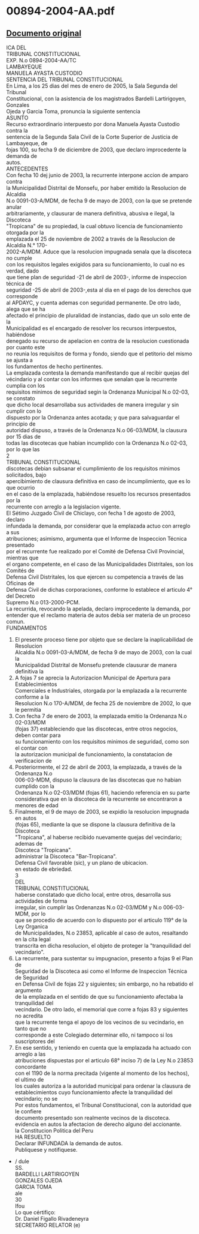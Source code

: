 
00894-2004-AA.pdf
=================
  
[Documento original](https://tc.gob.pe/jurisprudencia/2005/00894-2004-AA.pdf)  
---  
ICA DEL  
TRIBUNAL CONSTITUCIONAL  
EXP. N.o 0894-2004-AA/TC  
LAMBAYEQUE  
MANUELA AYASTA CUSTODIO  
SENTENCIA DEL TRIBUNAL CONSTITUCIONAL  
En Lima, a los 25 dias del mes de enero de 2005, la Sala Segunda del Tribunal  
Constitucional, con la asistencia de los magistrados Bardelli Lartirigoyen, Gonzales  
Ojeda y Garcia Toma, pronuncia la siguiente sentencia  
ASUNTO  
Recurso extraordinario interpuesto por dona Manuela Ayasta Custodio contra la  
sentencia de la Segunda Sala Civil de la Corte Superior de Justicia de Lambayeque, de  
fojas 100, su fecha 9 de diciembre de 2003, que declaro improcedente la demanda de  
autos.  
ANTECEDENTES  
Con fecha 10 dej junio de 2003, la recurrente interpone accion de amparo contra  
la Municipalidad Distrital de Monsefu, por haber emitido la Resolucion de Alcaldia  
N.o 0091-03-A/MDM, de fecha 9 de mayo de 2003, con la que se pretende anular  
arbitrariamente, y clausurar de manera definitiva, abusiva e ilegal, la Discoteca  
"Tropicana" de su propiedad, la cual obtuvo licencia de funcionamiento otorgada por la  
emplazada el 25 de noviembre de 2002 a través de la Resolucion de Alcaldia N.° 170-  
2002-A/MDM. Aduce que la resolucion impugnada senala que la discoteca no cumple  
con los requisitos legales exigidos para su funcionamiento, lo cual no es verdad, dado  
que tiene plan de seguridad -21 de abril de 2003-, informe de inspeccion técnica de  
seguridad -25 de abril de 2003-,esta al dia en el pago de los derechos que corresponde  
al APDAYC, y cuenta ademas con seguridad permanente. De otro lado, alega que se ha  
afectado el principio de pluralidad de instancias, dado que un solo ente de la  
Municipalidad es el encargado de resolver los recursos interpuestos, habiéndose  
denegado su recurso de apelacion en contra de la resolucion cuestionada por cuanto este  
no reunia los requisitos de forma y fondo, siendo que el petitorio del mismo se ajusta a  
los fundamentos de hecho pertinentes.  
La emplazada contesta la demanda manifestando que al recibir quejas del  
vécindario y al contar con los informes que senalan que la recurrente cumplia con los  
requisitos minimos de seguridad segin la Ordenanza Municipal N.o 02-03, se constato  
que dicho local desarrollaba sus actividades de manera irregular y sin cumplir con lo  
dispuesto por la Ordenanza antes acotada; y que para salvaguardar el principio de  
autoridad dispuso, a través de la Ordenanza N.o 06-03/MDM, la clausura por 15 dias de  
todas las discotecas que habian incumplido con la Ordenanza N.o 02-03, por lo que las  
2  
TRIBUNAL CONSTITUCIONAL  
discotecas debian subsanar el cumplimiento de los requisitos minimos solicitados, bajo  
apercibimiento de clausura definitiva en caso de incumplimiento, que es lo que ocurrio  
en el caso de la emplazada, habiéndose resuelto los recursos presentados por la  
recurrente con arreglo a la legislacion vigente.  
El Sétimo Juzgado Civil de Chiclayo, con fecha 1 de agosto de 2003, declaro  
infundada la demanda, por considerar que la emplazada actuo con arreglo a sus  
atribuciones; asimismo, argumenta que el Informe de Inspeccion Técnica presentado  
por el recurrente fue realizado por el Comité de Defensa Civil Provincial, mientras que  
el organo competente, en el caso de las Municipalidades Distritales, son los Comités de  
Defensa Civil Distritales, los que ejercen su competencia a través de las Oficinas de  
Defensa Civil de dichas corporaciones, conforme lo establece el articulo 4° del Decreto  
Supremo N.o 013-2000-PCM.  
La recurrida, revocando la apelada, declaro improcedente la demanda, por  
entender que el reclamo materia de autos debia ser materia de un proceso comun.  
FUNDAMENTOS  
1. El presente proceso tiene por objeto que se declare la inaplicabilidad de Resolucion  
Alcaldia N.o 0091-03-A/MDM, de fecha 9 de mayo de 2003, con la cual la  
Municipalidad Distrital de Monsefu pretende clausurar de manera definitiva la  
2. A fojas 7 se aprecia la Autorizacion Municipal de Apertura para Establecimientos  
Comerciales e Industriales, otorgada por la emplazada a la recurrente conforme a la  
Resolucion N.o 170-A/MDM, de fecha 25 de noviembre de 2002, lo que le permitia  
3. Con fecha 7 de enero de 2003, la emplazada emitio la Ordenanza N.o 02-03/MDM  
(fojas 37) estableciendo que las discotecas, entre otros negocios, deben contar para  
su funcionamiento con los requisitos minimos de seguridad, como son el contar con  
la autorizacion municipal de funcionamiento, la constatacion de verificacion de  
4. Posteriormente, el 22 de abril de 2003, la emplazada, a través de la Ordenanza N.o  
006-03-MDM, dispuso la clausura de las discotecas que no habian cumplido con la  
Ordenanza N.o 02-03/MDM (fojas 61), haciendo referencia en su parte  
considerativa que en la discoteca de la recurrente se encontraron a menores de edad  
5. Finalmente, el 9 de mayo de 2003, se expidio la resolucion impugnada en autos  
(fojas 65), mediante la que se dispone la clausura definitiva de la Discoteca  
"Tropicana", al haberse recibido nuevamente quejas del vecindario; ademas de  
Discoteca "Tropicana".  
administrar la Discoteca "Bar-Tropicana".  
Defensa Civil favorable (sic), y un plano de ubicacion.  
en estado de ebriedad.  
3  
DEL  
TRIBUNAL CONSTITUCIONAL  
haberse constatado que dicho local, entre otros, desarrolla sus actividades de forma  
irregular, sin cumplir las Ordenanzas N.o 02-03/MDM y N.o 006-03-MDM, por lo  
que se procedio de acuerdo con lo dispuesto por el articulo 119° de la Ley Organica  
de Municipalidades, N.o 23853, aplicable al caso de autos, resaltando en la cita legal  
transcrita en dicha resolucion, el objeto de proteger la "tranquilidad del vecindario".  
6. La recurrente, para sustentar su impugnacion, presento a fojas 9 el Plan de  
Seguridad de la Discoteca asi como el Informe de Inspeccion Técnica de Seguridad  
en Defensa Civil de fojas 22 y siguientes; sin embargo, no ha rebatido el argumento  
de la emplazada en el sentido de que su funcionamiento afectaba la tranquilidad del  
vecindario. De otro lado, el memorial que corre a fojas 83 y siguientes no acredita  
que la recurrente tenga el apoyo de los vecinos de su vecindario, en tanto que no  
corresponde a este Colegiado determinar ello, ni tampoco si los suscriptores del  
7. En ese sentido, y teniendo en cuenta que la emplazada ha actuado con arreglo a las  
atribuciones dispuestas por el articulo 68° inciso 7) de la Ley N.o 23853 concordante  
con el 1190 de la norma precitada (vigente al momento de los hechos), el ultimo de  
los cuales autoriza a la autoridad municipal para ordenar la clausura de  
establecimientos cuyo funcionamiento afecte la tranquilidad del vecindario; no se  
Por estos fundamentos, el Tribunal Constitucional, con la autoridad que le confiere  
documento presentado son realmente vecinos de la discoteca.  
evidencia en autos la afectacion de derecho alguno del accionante.  
la Constitucion Politica del Peru  
HA RESUELTO  
Declarar INFUNDADA la demanda de autos.  
Publiquese y notifiquese.  
- / dule  
SS.  
BARDELLI LARTIRIGOYEN  
GONZALES OJEDA  
GARCIA TOMA  
ale  
30  
Ifou  
Lo que cértifiço:  
Dr. Daniel Figallo Rivadeneyra  
SECRETARIO RELATOR (e)